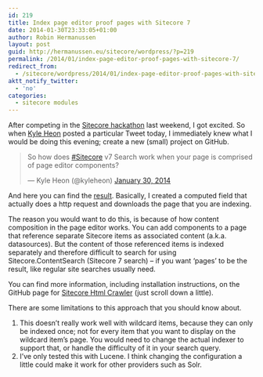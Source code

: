 ```yaml
---
id: 219
title: Index page editor proof pages with Sitecore 7
date: 2014-01-30T23:33:05+01:00
author: Robin Hermanussen
layout: post
guid: http://hermanussen.eu/sitecore/wordpress/?p=219
permalink: /2014/01/index-page-editor-proof-pages-with-sitecore-7/
redirect_from:
  - /sitecore/wordpress/2014/01/index-page-editor-proof-pages-with-sitecore-7/
aktt_notify_twitter:
  - 'no'
categories:
  - sitecore modules
---
```

After competing in the <a title="First ever Sitecore Hackathon" href="http://sitecorehackathon.org/first-ever-sitecore-hackathon/" onclick="javascript:_gaq.push(['_trackEvent','outbound-article','http://sitecorehackathon.org']);">Sitecore hackathon</a> last weekend, I got excited. So when <a title="Kyle Heon on Twitter" href="https://twitter.com/kyleheon" onclick="javascript:_gaq.push(['_trackEvent','outbound-article','http://twitter.com']);">Kyle Heon</a> posted a particular Tweet today, I immediately knew what I would be doing this evening; create a new (small) project on GitHub.

<blockquote class="twitter-tweet" lang="en">
  <p>
    So how does <a href="https://twitter.com/search?q=%23Sitecore&src=hash" onclick="javascript:_gaq.push(['_trackEvent','outbound-article','http://twitter.com']);">#Sitecore</a> v7 Search work when your page is comprised of page editor components?
  </p>
  
  <p>
    — Kyle Heon (@kyleheon) <a href="https://twitter.com/kyleheon/statuses/428901346398728192" onclick="javascript:_gaq.push(['_trackEvent','outbound-article','http://twitter.com']);">January 30, 2014</a>
  </p>
</blockquote>



And here you can find the <a title="Sitecore Html Crawler" href="https://github.com/hermanussen/sitecore-html-crawler" onclick="javascript:_gaq.push(['_trackEvent','outbound-article','http://github.com']);">result</a>. Basically, I created a computed field that actually does a http request and downloads the page that you are indexing.

The reason you would want to do this, is because of how content composition in the page editor works. You can add components to a page that reference separate Sitecore items as associated content (a.k.a. datasources). But the content of those referenced items is indexed separately and therefore difficult to search for using Sitecore.ContentSearch (Sitecore 7 search) &#8211; if you want &#8216;pages&#8217; to be the result, like regular site searches usually need.

You can find more information, including installation instructions, on the GitHub page for <a title="Sitecore Html Crawler on GitHub" href="https://github.com/hermanussen/sitecore-html-crawler" onclick="javascript:_gaq.push(['_trackEvent','outbound-article','http://github.com']);">Sitecore Html Crawler</a> (just scroll down a little).

There are some limitations to this approach that you should know about.

  1. This doesn&#8217;t really work well with wildcard items, because they can only be indexed once; not for every item that you want to display on the wildcard item&#8217;s page. You would need to change the actual indexer to support that, or handle the difficulty of it in your search query.
  2. I&#8217;ve only tested this with Lucene. I think changing the configuration a little could make it work for other providers such as Solr.